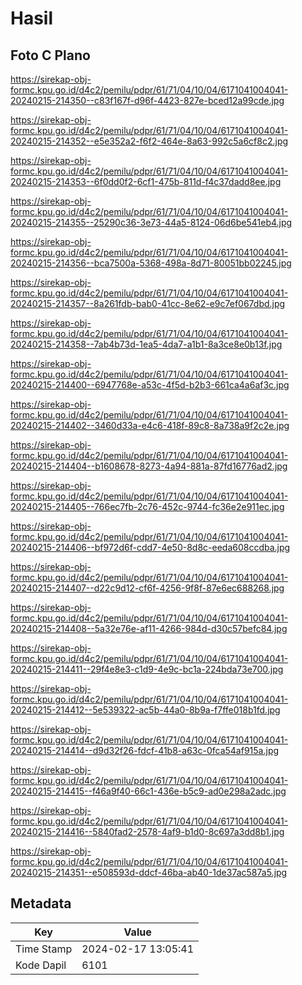 # Hasil

## Foto C Plano

https://sirekap-obj-formc.kpu.go.id/d4c2/pemilu/pdpr/61/71/04/10/04/6171041004041-20240215-214350--c83f167f-d96f-4423-827e-bced12a99cde.jpg

https://sirekap-obj-formc.kpu.go.id/d4c2/pemilu/pdpr/61/71/04/10/04/6171041004041-20240215-214352--e5e352a2-f6f2-464e-8a63-992c5a6cf8c2.jpg

https://sirekap-obj-formc.kpu.go.id/d4c2/pemilu/pdpr/61/71/04/10/04/6171041004041-20240215-214353--6f0dd0f2-6cf1-475b-811d-f4c37dadd8ee.jpg

https://sirekap-obj-formc.kpu.go.id/d4c2/pemilu/pdpr/61/71/04/10/04/6171041004041-20240215-214355--25290c36-3e73-44a5-8124-06d6be541eb4.jpg

https://sirekap-obj-formc.kpu.go.id/d4c2/pemilu/pdpr/61/71/04/10/04/6171041004041-20240215-214356--bca7500a-5368-498a-8d71-80051bb02245.jpg

https://sirekap-obj-formc.kpu.go.id/d4c2/pemilu/pdpr/61/71/04/10/04/6171041004041-20240215-214357--8a261fdb-bab0-41cc-8e62-e9c7ef067dbd.jpg

https://sirekap-obj-formc.kpu.go.id/d4c2/pemilu/pdpr/61/71/04/10/04/6171041004041-20240215-214358--7ab4b73d-1ea5-4da7-a1b1-8a3ce8e0b13f.jpg

https://sirekap-obj-formc.kpu.go.id/d4c2/pemilu/pdpr/61/71/04/10/04/6171041004041-20240215-214400--6947768e-a53c-4f5d-b2b3-661ca4a6af3c.jpg

https://sirekap-obj-formc.kpu.go.id/d4c2/pemilu/pdpr/61/71/04/10/04/6171041004041-20240215-214402--3460d33a-e4c6-418f-89c8-8a738a9f2c2e.jpg

https://sirekap-obj-formc.kpu.go.id/d4c2/pemilu/pdpr/61/71/04/10/04/6171041004041-20240215-214404--b1608678-8273-4a94-881a-87fd16776ad2.jpg

https://sirekap-obj-formc.kpu.go.id/d4c2/pemilu/pdpr/61/71/04/10/04/6171041004041-20240215-214405--766ec7fb-2c76-452c-9744-fc36e2e911ec.jpg

https://sirekap-obj-formc.kpu.go.id/d4c2/pemilu/pdpr/61/71/04/10/04/6171041004041-20240215-214406--bf972d6f-cdd7-4e50-8d8c-eeda608ccdba.jpg

https://sirekap-obj-formc.kpu.go.id/d4c2/pemilu/pdpr/61/71/04/10/04/6171041004041-20240215-214407--d22c9d12-cf6f-4256-9f8f-87e6ec688268.jpg

https://sirekap-obj-formc.kpu.go.id/d4c2/pemilu/pdpr/61/71/04/10/04/6171041004041-20240215-214408--5a32e76e-af11-4266-984d-d30c57befc84.jpg

https://sirekap-obj-formc.kpu.go.id/d4c2/pemilu/pdpr/61/71/04/10/04/6171041004041-20240215-214411--29f4e8e3-c1d9-4e9c-bc1a-224bda73e700.jpg

https://sirekap-obj-formc.kpu.go.id/d4c2/pemilu/pdpr/61/71/04/10/04/6171041004041-20240215-214412--5e539322-ac5b-44a0-8b9a-f7ffe018b1fd.jpg

https://sirekap-obj-formc.kpu.go.id/d4c2/pemilu/pdpr/61/71/04/10/04/6171041004041-20240215-214414--d9d32f26-fdcf-41b8-a63c-0fca54af915a.jpg

https://sirekap-obj-formc.kpu.go.id/d4c2/pemilu/pdpr/61/71/04/10/04/6171041004041-20240215-214415--f46a9f40-66c1-436e-b5c9-ad0e298a2adc.jpg

https://sirekap-obj-formc.kpu.go.id/d4c2/pemilu/pdpr/61/71/04/10/04/6171041004041-20240215-214416--5840fad2-2578-4af9-b1d0-8c697a3dd8b1.jpg

https://sirekap-obj-formc.kpu.go.id/d4c2/pemilu/pdpr/61/71/04/10/04/6171041004041-20240215-214351--e508593d-ddcf-46ba-ab40-1de37ac587a5.jpg


## Metadata

| Key        | Value               |
| ---------- | ------------------- |
| Time Stamp | 2024-02-17 13:05:41 |
| Kode Dapil | 6101                |



